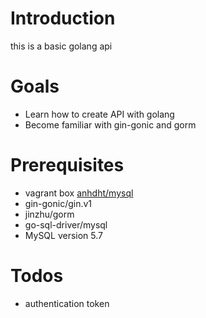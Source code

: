 # Introduction

this is a basic golang api


# Goals

* Learn how to create API with golang
* Become familiar with gin-gonic and gorm


# Prerequisites

* vagrant box [anhdht/mysql](https://app.vagrantup.com/anhdht/boxes/mysql)
* gin-gonic/gin.v1
* jinzhu/gorm
* go-sql-driver/mysql
* MySQL version 5.7


# Todos

* authentication token